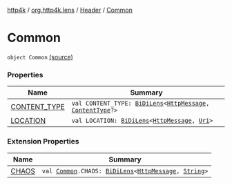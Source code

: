 [http4k](../../../index.md) / [org.http4k.lens](../../index.md) / [Header](../index.md) / [Common](./index.md)

# Common

`object Common` [(source)](https://github.com/http4k/http4k/blob/master/http4k-core/src/main/kotlin/org/http4k/lens/header.kt#L15)

### Properties

| Name | Summary |
|---|---|
| [CONTENT_TYPE](-c-o-n-t-e-n-t_-t-y-p-e.md) | `val CONTENT_TYPE: `[`BiDiLens`](../../-bi-di-lens/index.md)`<`[`HttpMessage`](../../../org.http4k.core/-http-message/index.md)`, `[`ContentType`](../../../org.http4k.core/-content-type/index.md)`?>` |
| [LOCATION](-l-o-c-a-t-i-o-n.md) | `val LOCATION: `[`BiDiLens`](../../-bi-di-lens/index.md)`<`[`HttpMessage`](../../../org.http4k.core/-http-message/index.md)`, `[`Uri`](../../../org.http4k.core/-uri/index.md)`>` |

### Extension Properties

| Name | Summary |
|---|---|
| [CHAOS](../../../org.http4k.chaos/-c-h-a-o-s.md) | `val `[`Common`](./index.md)`.CHAOS: `[`BiDiLens`](../../-bi-di-lens/index.md)`<`[`HttpMessage`](../../../org.http4k.core/-http-message/index.md)`, `[`String`](https://kotlinlang.org/api/latest/jvm/stdlib/kotlin/-string/index.html)`>` |
